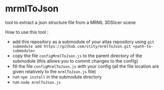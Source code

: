 # mrmlToJson
tool to extract a json structure file from a MRML 3DSlicer scene

How to use this tool :
* add this repository as a submodule of your atlas repository using `git submodule add https://github.com/stity/mrmlToJson.git <path-to-submodule>`
* copy the file `configMrmlToJson.js` to the parent directory of the submodule (this allows you to commit changes to the config)
* fill the file `configMrmlToJson.js` with your config (all the file location are given relatively to the `mrmlToJson.js` file)
* run `npm install` in the submodule directory
* run `node mrmlToJson.js`
